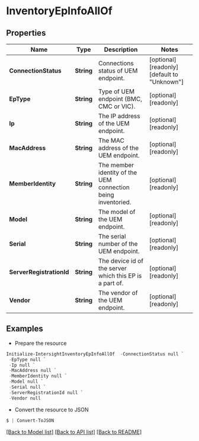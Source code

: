 # InventoryEpInfoAllOf
## Properties

Name | Type | Description | Notes
------------ | ------------- | ------------- | -------------
**ConnectionStatus** | **String** | Connections status of UEM endpoint. | [optional] [readonly] [default to "Unknown"]
**EpType** | **String** | Type of UEM endpoint (BMC, CMC or VIC). | [optional] [readonly] 
**Ip** | **String** | The IP address of the UEM endpoint. | [optional] [readonly] 
**MacAddress** | **String** | The MAC address of the UEM endpoint. | [optional] [readonly] 
**MemberIdentity** | **String** | The member identity of the UEM connection being inventoried. | [optional] [readonly] 
**Model** | **String** | The model of the UEM endpoint. | [optional] [readonly] 
**Serial** | **String** | The serial number of the UEM endpoint. | [optional] [readonly] 
**ServerRegistrationId** | **String** | The device id of the server which this EP is a part of. | [optional] [readonly] 
**Vendor** | **String** | The vendor of the UEM endpoint. | [optional] [readonly] 

## Examples

- Prepare the resource
```powershell
Initialize-IntersightInventoryEpInfoAllOf  -ConnectionStatus null `
 -EpType null `
 -Ip null `
 -MacAddress null `
 -MemberIdentity null `
 -Model null `
 -Serial null `
 -ServerRegistrationId null `
 -Vendor null
```

- Convert the resource to JSON
```powershell
$ | Convert-ToJSON
```

[[Back to Model list]](../README.md#documentation-for-models) [[Back to API list]](../README.md#documentation-for-api-endpoints) [[Back to README]](../README.md)

